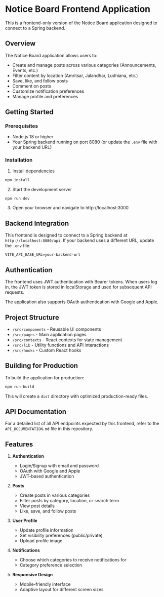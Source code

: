 # Notice Board Frontend Application

This is a frontend-only version of the Notice Board application designed to connect to a Spring backend.

## Overview

The Notice Board application allows users to:
- Create and manage posts across various categories (Announcements, Events, etc.)
- Filter content by location (Amritsar, Jalandhar, Ludhiana, etc.)
- Save, like, and follow posts
- Comment on posts
- Customize notification preferences
- Manage profile and preferences

## Getting Started

### Prerequisites
- Node.js 18 or higher
- Your Spring backend running on port 8080 (or update the `.env` file with your backend URL)

### Installation

1. Install dependencies
```bash
npm install
```

2. Start the development server
```bash
npm run dev
```

3. Open your browser and navigate to http://localhost:3000

## Backend Integration

This frontend is designed to connect to a Spring backend at `http://localhost:8080/api`. If your backend uses a different URL, update the `.env` file:

```
VITE_API_BASE_URL=your-backend-url
```

## Authentication

The frontend uses JWT authentication with Bearer tokens. When users log in, the JWT token is stored in localStorage and used for subsequent API requests.

The application also supports OAuth authentication with Google and Apple.

## Project Structure

- `/src/components` - Reusable UI components
- `/src/pages` - Main application pages
- `/src/contexts` - React contexts for state management
- `/src/lib` - Utility functions and API interactions
- `/src/hooks` - Custom React hooks

## Building for Production

To build the application for production:

```bash
npm run build
```

This will create a `dist` directory with optimized production-ready files.

## API Documentation

For a detailed list of all API endpoints expected by this frontend, refer to the `API_DOCUMENTATION.md` file in this repository.

## Features

1. **Authentication**
   - Login/Signup with email and password
   - OAuth with Google and Apple
   - JWT-based authentication

2. **Posts**
   - Create posts in various categories
   - Filter posts by category, location, or search term
   - View post details
   - Like, save, and follow posts

3. **User Profile**
   - Update profile information
   - Set visibility preferences (public/private)
   - Upload profile image

4. **Notifications**
   - Choose which categories to receive notifications for
   - Category preference selection

5. **Responsive Design**
   - Mobile-friendly interface
   - Adaptive layout for different screen sizes
